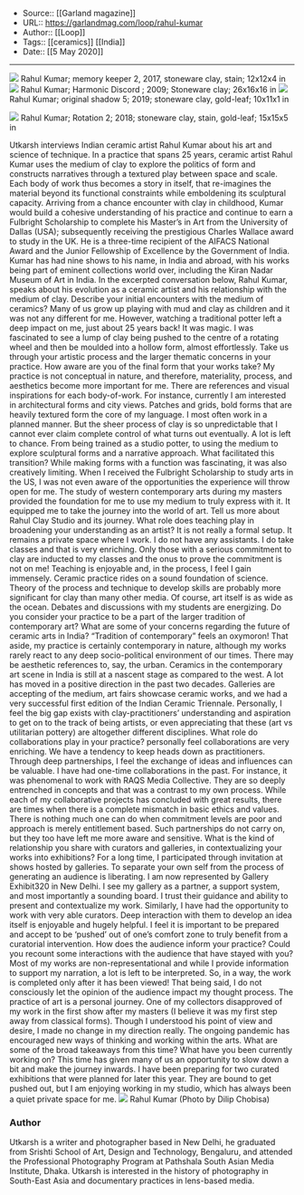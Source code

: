 ﻿
  * Source:: [[Garland magazine]]
  * URL:: https://garlandmag.com/loop/rahul-kumar
  * Author:: [[Loop]]
  * Tags:: [[ceramics]] [[India]]
  * Date:: [[5 May 2020]]


* * *
[![](https://garlandmag.com/wp-content/uploads/2020/05/Rahul-Kumar-memory-keeper-2-2017-stoneware-clay-stain-12x12x4-in.jpg)](https://garlandmag.com/wp-content/uploads/2020/05/Rahul-Kumar-memory-keeper-2-2017-stoneware-clay-stain-12x12x4-in.jpg)
     Rahul Kumar; memory keeper 2, 2017, stoneware clay, stain; 12x12x4 in
[![](https://garlandmag.com/wp-content/uploads/2020/05/Rahul-Kumar-Harmonic-Discord-2009-Stoneware-clay-26x16x16-in-683x1024.jpg)](https://garlandmag.com/wp-content/uploads/2020/05/Rahul-Kumar-Harmonic-Discord-2009-Stoneware-clay-26x16x16-in.jpg)
     Rahul Kumar; Harmonic Discord ; 2009; Stoneware clay; 26x16x16 in
[![](https://garlandmag.com/wp-content/uploads/2020/05/Rahul-Kumar-original-shadow-5-2019-stoneware-clay-gold-leaf-10x11x1-in-1024x831.jpg)](https://garlandmag.com/wp-content/uploads/2020/05/Rahul-Kumar-original-shadow-5-2019-stoneware-clay-gold-leaf-10x11x1-in.jpg)
     Rahul Kumar; original shadow 5; 2019; stoneware clay, gold-leaf; 10x11x1 in
  

[![](https://garlandmag.com/wp-content/uploads/2020/05/Rahul-Kumar-Rotation-2-2018-stoneware-clay-stain-gold-leaf-15x15x5-in-1024x923.jpg)](https://garlandmag.com/wp-content/uploads/2020/05/Rahul-Kumar-Rotation-2-2018-stoneware-clay-stain-gold-leaf-15x15x5-in.jpg)
     Rahul Kumar; Rotation 2; 2018; stoneware clay, stain, gold-leaf; 15x15x5 in
  

Utkarsh interviews Indian ceramic artist Rahul Kumar about his art and science of technique.
In a practice that spans 25 years, ceramic artist Rahul Kumar uses the medium of clay to explore the politics of form and constructs narratives through a textured play between space and scale. Each body of work thus becomes a story in itself, that re-imagines the material beyond its functional constraints while emboldening its sculptural capacity. Arriving from a chance encounter with clay in childhood, Kumar would build a cohesive understanding of his practice and continue to earn a Fulbright Scholarship to complete his Master’s in Art from the University of Dallas (USA); subsequently receiving the prestigious Charles Wallace award to study in the UK. He is a three-time recipient of the AIFACS National Award and the Junior Fellowship of Excellence by the Government of India. Kumar has had nine shows to his name, in India and abroad, with his works being part of eminent collections world over, including the Kiran Nadar Museum of Art in India.
In the excerpted conversation below, Rahul Kumar, speaks about his evolution as a ceramic artist and his relationship with the medium of clay.
Describe your initial encounters with the medium of ceramics?
Many of us grow up playing with mud and clay as children and it was not any different for me. However, watching a traditional potter left a deep impact on me, just about 25 years back! It was magic. I was fascinated to see a lump of clay being pushed to the centre of a rotating wheel and then be moulded into a hollow form, almost effortlessly.
Take us through your artistic process and the larger thematic concerns in your practice. How aware are you of the final form that your works take?
My practice is not conceptual in nature, and therefore, materiality, process, and aesthetics become more important for me. There are references and visual inspirations for each body-of-work. For instance, currently I am interested in architectural forms and city views. Patches and grids, bold forms that are heavily textured form the core of my language. I most often work in a planned manner. But the sheer process of clay is so unpredictable that I cannot ever claim complete control of what turns out eventually. A lot is left to chance.
From being trained as a studio potter, to using the medium to explore sculptural forms and a narrative approach. What facilitated this transition?
While making forms with a function was fascinating, it was also creatively limiting. When I received the Fulbright Scholarship to study arts in the US, I was not even aware of the opportunities the experience will throw open for me. The study of western contemporary arts during my masters provided the foundation for me to use my medium to truly express with it. It equipped me to take the journey into the world of art.
Tell us more about Rahul Clay Studio and its journey. What role does teaching play in broadening your understanding as an artist?
It is not really a formal setup. It remains a private space where I work. I do not have any assistants. I do take classes and that is very enriching. Only those with a serious commitment to clay are inducted to my classes and the onus to prove the commitment is not on me! Teaching is enjoyable and, in the process, I feel I gain immensely. Ceramic practice rides on a sound foundation of science. Theory of the process and technique to develop skills are probably more significant for clay than many other media. Of course, art itself is as wide as the ocean. Debates and discussions with my students are energizing.
Do you consider your practice to be a part of the larger tradition of contemporary art? What are some of your concerns regarding the future of ceramic arts in India?
“Tradition of contemporary” feels an oxymoron! That aside, my practice is certainly contemporary in nature, although my works rarely react to any deep socio-political environment of our times. There may be aesthetic references to, say, the urban. Ceramics in the contemporary art scene in India is still at a nascent stage as compared to the west. A lot has moved in a positive direction in the past two decades. Galleries are accepting of the medium, art fairs showcase ceramic works, and we had a very successful first edition of the Indian Ceramic Triennale. Personally, I feel the big gap exists with clay-practitioners’ understanding and aspiration to get on to the track of being artists, or even appreciating that these (art vs utilitarian pottery) are altogether different disciplines.
What role do collaborations play in your practice?
personally feel collaborations are very enriching. We have a tendency to keep heads down as practitioners. Through deep partnerships, I feel the exchange of ideas and influences can be valuable. I have had one-time collaborations in the past. For instance, it was phenomenal to work with RAQS Media Collective. They are so deeply entrenched in concepts and that was a contrast to my own process. While each of my collaborative projects has concluded with great results, there are times when there is a complete mismatch in basic ethics and values. There is nothing much one can do when commitment levels are poor and approach is merely entitlement based. Such partnerships do not carry on, but they too have left me more aware and sensitive.
What is the kind of relationship you share with curators and galleries, in contextualizing your works into exhibitions?
For a long time, I participated through invitation at shows hosted by galleries. To separate your own self from the process of generating an audience is liberating. I am now represented by Gallery Exhibit320 in New Delhi. I see my gallery as a partner, a support system, and most importantly a sounding board. I trust their guidance and ability to present and contextualize my work. Similarly, I have had the opportunity to work with very able curators. Deep interaction with them to develop an idea itself is enjoyable and hugely helpful. I feel it is important to be prepared and accept to be ‘pushed’ out of one’s comfort zone to truly benefit from a curatorial intervention.
How does the audience inform your practice? Could you recount some interactions with the audience that have stayed with you?
Most of my works are non-representational and while I provide information to support my narration, a lot is left to be interpreted. So, in a way, the work is completed only after it has been viewed! That being said, I do not consciously let the opinion of the audience impact my thought process. The practice of art is a personal journey. One of my collectors disapproved of my work in the first show after my masters (I believe it was my first step away from classical forms). Though I understood his point of view and desire, I made no change in my direction really.
The ongoing pandemic has encouraged new ways of thinking and working within the arts. What are some of the broad takeaways from this time? What have you been currently working on?
This time has given many of us an opportunity to slow down a bit and make the journey inwards. I have been preparing for two curated exhibitions that were planned for later this year. They are bound to get pushed out, but I am enjoying working in my studio, which has always been a quiet private space for me.
![](https://garlandmag.com/wp-content/uploads/2020/05/Rahul-Kumar-Photo-by-Dilip-Chobisa-709x1024.jpg)
Rahul Kumar (Photo by Dilip Chobisa)
### Author
Utkarsh is a writer and photographer based in New Delhi, he graduated from Srishti School of Art, Design and Technology, Bengaluru, and attended the Professional Photography Program at Pathshala South Asian Media Institute, Dhaka. Utkarsh is interested in the history of photography in South-East Asia and documentary practices in lens-based media.

